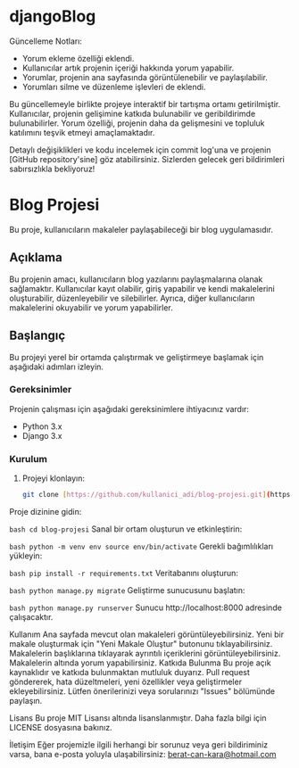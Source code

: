 ﻿# djangoBlog
Güncelleme Notları:

- Yorum ekleme özelliği eklendi.
- Kullanıcılar artık projenin içeriği hakkında yorum yapabilir.
- Yorumlar, projenin ana sayfasında görüntülenebilir ve paylaşılabilir.
- Yorumları silme ve düzenleme işlevleri de eklendi.

Bu güncellemeyle birlikte projeye interaktif bir tartışma ortamı getirilmiştir. Kullanıcılar, projenin gelişimine katkıda bulunabilir ve geribildirimde bulunabilirler. Yorum özelliği, projenin daha da gelişmesini ve topluluk katılımını teşvik etmeyi amaçlamaktadır.

Detaylı değişiklikleri ve kodu incelemek için commit log'una ve projenin [GitHub repository'sine] göz atabilirsiniz. Sizlerden gelecek geri bildirimleri sabırsızlıkla bekliyoruz!
# Blog Projesi

Bu proje, kullanıcıların makaleler paylaşabileceği bir blog uygulamasıdır.

## Açıklama

Bu projenin amacı, kullanıcıların blog yazılarını paylaşmalarına olanak sağlamaktır. Kullanıcılar kayıt olabilir, giriş yapabilir ve kendi makalelerini oluşturabilir, düzenleyebilir ve silebilirler. Ayrıca, diğer kullanıcıların makalelerini okuyabilir ve yorum yapabilirler.

## Başlangıç

Bu projeyi yerel bir ortamda çalıştırmak ve geliştirmeye başlamak için aşağıdaki adımları izleyin.

### Gereksinimler

Projenin çalışması için aşağıdaki gereksinimlere ihtiyacınız vardır:

- Python 3.x
- Django 3.x

### Kurulum

1. Projeyi klonlayın:

   ```bash
   git clone [https://github.com/kullanici_adi/blog-projesi.git](https://github.com/beratcankara/djangoBlog)
Proje dizinine gidin:

  `bash
  cd blog-projesi`
Sanal bir ortam oluşturun ve etkinleştirin:

``bash
python -m venv env
source env/bin/activate``
Gerekli bağımlılıkları yükleyin:

``bash
pip install -r requirements.txt``
Veritabanını oluşturun:

``bash
python manage.py migrate``
Geliştirme sunucusunu başlatın:

``bash
python manage.py runserver``
Sunucu http://localhost:8000 adresinde çalışacaktır.

Kullanım
Ana sayfada mevcut olan makaleleri görüntüleyebilirsiniz.
Yeni bir makale oluşturmak için "Yeni Makale Oluştur" butonunu tıklayabilirsiniz.
Makalelerin başlıklarına tıklayarak ayrıntılı içeriklerini görüntüleyebilirsiniz.
Makalelerin altında yorum yapabilirsiniz.
Katkıda Bulunma
Bu proje açık kaynaklıdır ve katkıda bulunmaktan mutluluk duyarız. Pull request göndererek, hata düzeltmeleri, yeni özellikler veya geliştirmeler ekleyebilirsiniz. Lütfen önerilerinizi veya sorularınızı "Issues" bölümünde paylaşın.

Lisans
Bu proje MIT Lisansı altında lisanslanmıştır. Daha fazla bilgi için LICENSE dosyasına bakınız.

İletişim
Eğer projemizle ilgili herhangi bir sorunuz veya geri bildiriminiz varsa, bana e-posta yoluyla ulaşabilirsiniz: berat-can-kara@hotmail.com
